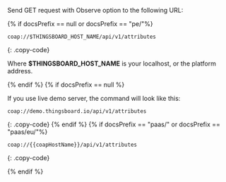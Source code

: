 Send GET request with Observe option to the following URL:

{% if docsPrefix == null or docsPrefix == "pe/"%}
```shell
coap://$THINGSBOARD_HOST_NAME/api/v1/attributes
```
{: .copy-code}

Where **$THINGSBOARD_HOST_NAME** is your localhost, or the platform address.

{% endif %}
{% if docsPrefix == null %}

If you use live demo server, the command will look like this:

```shell
coap://demo.thingsboard.io/api/v1/attributes
```
{: .copy-code}
{% endif %}
{% if docsPrefix == "paas/" or docsPrefix == "paas/eu/"%}
```shell
coap://{{coapHostName}}/api/v1/attributes
```
{: .copy-code}

{% endif %}